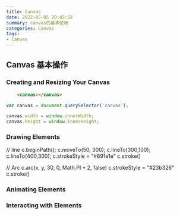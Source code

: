 ```yaml
---
title: Canvas
date: 2022-05-05 20:45:52
summary: canvas的基本使用
categories: Canvas
tags:
- Canvas
---
```

## Canvas 基本操作

### Creating and Resizing Your Canvas

``` html
    <canvas></canvas>
```


``` javascript
var canvas = document.querySelector('canvas');

canvas.width = window.innerWidth;
canvas.height = window.innerHeight;
```


### Drawing Elements
// line
c.beginPath();
c.moveTo(50, 300);
c.lineTo(300,100);
c.lineTo(400,300);
c.strokeStyle = "#891e1e"
c.stroke()

// Arc
c.arc(x, y, 30, 0, Math.PI * 2, false)
c.strokeStyle = "#23b326"
c.stroke()


### Animating Elements 




### Interacting with Elements
